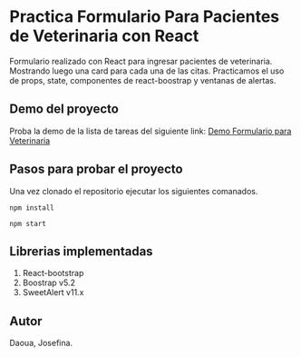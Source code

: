 # Practica Formulario Para Pacientes de Veterinaria con React

Formulario realizado con React para ingresar pacientes de veterinaria. Mostrando luego una card para cada una de las citas. Practicamos el uso de props, state, componentes de react-boostrap y ventanas de alertas. 

## Demo del proyecto

Proba la demo de la lista de tareas del siguiente link: [Demo Formulario para Veterinaria](https://formulario-veterinaria-react.netlify.app/)

## Pasos para probar el proyecto

Una vez clonado el repositorio ejecutar los siguientes comanados. 

`npm install`

`npm start`

## Librerias implementadas
1. React-bootstrap
1. Boostrap v5.2
1. SweetAlert v11.x

## Autor
Daoua, Josefina.

